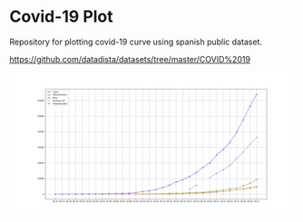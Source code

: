 # Covid-19 Plot
Repository for plotting covid-19 curve using spanish public dataset.

https://github.com/datadista/datasets/tree/master/COVID%2019

![GitHub Logo](sample.png)
